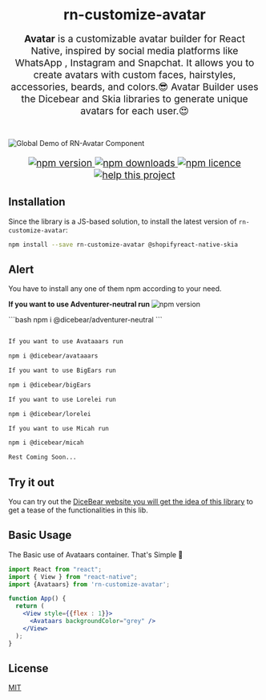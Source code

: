<h1 align="center" style="text-align: center;">rn-customize-avatar</h1>
<p align="center" style="font-size: 1.2rem;">
  <strong>Avatar</strong> is a customizable avatar builder for React Native, inspired by social media platforms like WhatsApp , Instagram and Snapchat. It allows you to create avatars with custom faces, hairstyles, accessories, beards, and colors.😎 Avatar  Builder uses the Dicebear and Skia libraries to generate unique avatars for each user.😍 <br /><br />
  <div styl="">
  <img src="https://i.giphy.com/media/opNKRZ8Q8S9mh2E3t0/giphy.webp" alt="Global Demo of RN-Avatar Component" display="block" max-width="100%" />
  <div>
</p>

<p align="center" style="font-size: 1.2rem;">
  <a href="https://npmjs.org/package/rn-customize-avatar" title="View this project on npm">
    <img src="http://img.shields.io/npm/v/rn-customize-avatar.svg?style=flat-square" alt="npm version" />
  </a>
  <a href="https://npmjs.org/package/rn-customize-avatar" title="View this project on npm">
    <img src="http://img.shields.io/npm/dm/rn-customize-avatar.svg?style=flat-square" alt="npm downloads" />
  </a>
  <a href="https://npmjs.org/package/rn-customize-avatar" title="View this project on npm">
    <img src="http://img.shields.io/npm/l/rn-customize-avatar.svg?style=flat-square" alt="npm licence" />
  </a>
  <a href="https://www.paypal.com/donate?business=ZMAJTXD5HYWCQ&item_name=open-source+dev+flash+message&currency_code=USD" title="If this project help you reduce time to develop, you can give me a cup of coffee :)">
    <img src="https://img.shields.io/badge/Donate-PayPal-green.svg?style=flat-square" alt="help this project" />
  </a>
</p>

## Installation

Since the library is a JS-based solution, to install the latest version of `rn-customize-avatar`:

```bash
npm install --save rn-customize-avatar @shopifyreact-native-skia
```
## Alert

You have to install any one of them npm according to your need.

<p>
<strong> If you want to use Adventurer-neutral run </strong>
 <img src="https://api.dicebear.com/5.x/avataaars/png" display="block" alt="npm version" />
</p>
```bash
npm i @dicebear/adventurer-neutral 
```

```bash

If you want to use Avataaars run 

npm i @dicebear/avataaars

If you want to use BigEars run 

npm i @dicebear/bigEars 

If you want to use Lorelei run 

npm i @dicebear/lorelei

If you want to use Micah run

npm i @dicebear/micah 

Rest Coming Soon...
```
## Try it out

You can try out the [DiceBear website you will get the idea of this library](https://dicebear.com/) to get a tease of the functionalities in this lib.

## Basic Usage

The Basic use of Avataars container. That's Simple 😬
```jsx
import React from "react";
import { View } from "react-native";
import {Avataars} from 'rn-customize-avatar';

function App() {
  return (
    <View style={{flex : 1}}>
      <Avataars backgroundColor="grey" />
    </View>
  );
}
```
## License

[MIT](https://choosealicense.com/licenses/mit/)